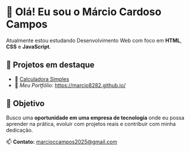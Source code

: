 # 👋 Olá! Eu sou o Márcio Cardoso Campos

Atualmente estou estudando Desenvolvimento Web com foco em **HTML**, **CSS** e **JavaScript**.

## 🚀 Projetos em destaque
- 🔢 [Calculadora Simples](https://marcio8282.github.io/primeiro-projeto/calculadora.html)
- 💼  *Meu Portfólio:* https://marcio8282.github.io/

## 🎯 Objetivo
Busco uma **oportunidade em uma empresa de tecnologia** onde eu possa aprender na prática, evoluir com projetos reais e contribuir com minha dedicação.

📫 **Contato:** marcioccampos2025@gmail.com
